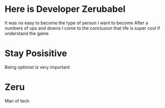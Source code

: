# Here  is Developer Zerubabel
It was no easy to become the type of person I want to become
After a numbers of ups and downs I come to the conclusion that life is super cool if understand the game
# Stay Posisitive
Being optimist is very important

# Zeru
Man of tech
